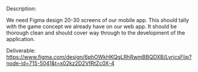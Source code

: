 Description:

We need Figma design 20-30 screens of our mobile app. This should tally with the game concept we already have on our web app. It should be thorough clean and should cover way through to the development of the application.


Deliverable:
https://www.figma.com/design/6phOWkHKQgLRhRwmBBQDXB/LyricsFlip?node-id=715-5041&t=x02kz2D2VfRtZc0X-4
